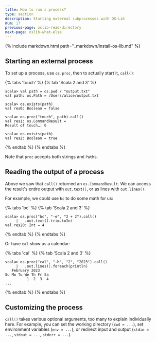 ```yaml
---
title: How to run a process?
type: section
description: Starting external subprocesses with OS-Lib
num: 17
previous-page: oslib-read-directory
next-page: oslib-what-else
---
```


{% include markdown.html path="_markdown/install-os-lib.md" %}

## Starting an external process

To set up a process, use `os.proc`, then to actually start it,
`call()`:

{% tabs 'touch' %}
{% tab 'Scala 2 and 3' %}
```
scala> val path = os.pwd / "output.txt"
val path: os.Path = /Users/alice/output.txt

scala> os.exists(path)
val res0: Boolean = false

scala> os.proc("touch", path).call()
val res1: os.CommandResult =
Result of touch…: 0

scala> os.exists(path)
val res2: Boolean = true
```
{% endtab %}
{% endtabs %}

Note that `proc` accepts both strings and `Path`s.

## Reading the output of a process

Above we saw that `call()` returned an `os.CommandResult`. We can
access the result's entire output with `out.text()`, or as lines
with `out.lines()`.

For example, we could use `bc` to do some math for us:

{% tabs 'bc' %}
{% tab 'Scala 2 and 3' %}
```
scala> os.proc("bc", "-e", "2 + 2").call()
     |   .out.text().trim.toInt
val res20: Int = 4
```
{% endtab %}
{% endtabs %}

Or have `cal` show us a calendar:

{% tabs 'cal' %}
{% tab 'Scala 2 and 3' %}
```
scala> os.proc("cal", "-h", "2", "2023").call()
     |   .out.lines().foreach(println)
   February 2023
Su Mo Tu We Th Fr Sa
          1  2  3  4
...
```
{% endtab %}
{% endtabs %}

## Customizing the process

`call()` takes various optional arguments, too many to explain
individually here. For example, you can set the working directory
(`cwd = ...`), set environment variables (`env = ...`), or redirect
input and output (`stdin = ...`, `stdout = ...`, `stderr = ...`).

